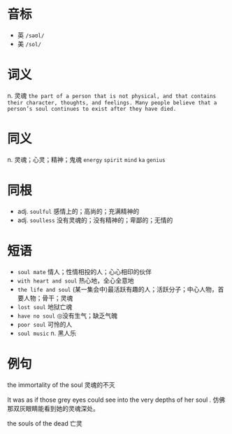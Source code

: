 # 音标

- 英 `/səʊl/`
- 美 `/sol/`

# 词义

n. 灵魂
`the part of a person that is not physical, and that contains their character, thoughts, and feelings. Many people believe that a person’s soul continues to exist after they have died.`

# 同义

n. 灵魂；心灵；精神；鬼魂
`energy` `spirit` `mind` `ka` `genius`

# 同根

- adj. `soulful` 感情上的；高尚的；充满精神的
- adj. `soulless` 没有灵魂的；没有精神的；卑鄙的；无情的

# 短语

- `soul mate` 情人；性情相投的人；心心相印的伙伴
- `with heart and soul` 热心地，全心全意地
- `the life and soul` (某一集会中)最活跃有趣的人；活跃分子；中心人物，首要人物；骨干；灵魂
- `lost soul` 地狱亡魂
- `have no soul` ◎没有生气；缺乏气魄
- `poor soul` 可怜的人
- `soul music` n. 黑人乐

# 例句

the immortality of the soul
灵魂的不灭

It was as if those grey eyes could see into the very depths of her soul .
仿佛那双灰眼睛能看到她的灵魂深处。

the souls of the dead
亡灵


